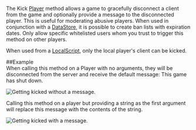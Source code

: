 The Kick [Player](https://developer.roblox.com/en-us/api-reference/class/Player) method allows a game to gracefully disconnect a client from the game and optionally provide a message to the disconnected player. This is useful for moderating abusive players. When used in conjunction with a [DataStore](https://developer.roblox.com/en-us/api-reference/class/DataStore), it is possible to create ban lists with expiration dates. Only allow specific whitelisted users whom you trust to trigger this method on other players.

When used from a [LocalScript](https://developer.roblox.com/en-us/api-reference/class/LocalScript), only the local player's client can be kicked.

##Example  
When calling this method on a Player with no arguments, they will be disconnected from the server and receive the default message: This game has shut down.

![Getting kicked without a message.](https://developer.roblox.com/assets/blta0f9570676ca14ef/GettingKickedCropped.png)

Calling this method on a player but providing a string as the first argument will replace this message with the contents of the string.

![Getting kicked with a message.](https://developer.roblox.com/assets/blt20acf098fdbd2b30/KickedWithANoteCropped.png)
